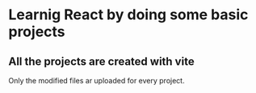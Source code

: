 # Learnig React by doing some basic projects

## All the projects are created with vite

Only the modified files ar uploaded for every project.
